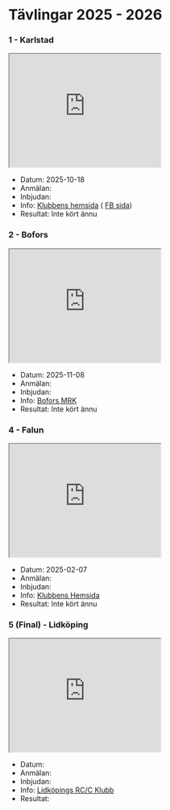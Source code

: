 # Tävlingar 2025 - 2026

### 1 - Karlstad
<iframe src="https://www.google.com/maps/embed?pb=!1m18!1m12!1m3!1d5182.31048995225!2d13.5271734024871!3d59.37144918368831!2m3!1f0!2f0!3f0!3m2!1i1024!2i768!4f13.1!3m3!1m2!1s0x0%3A0x34a4d56399f7841b!2zNTnCsDIyJzE4LjQiTiAxM8KwMzEnNDEuMyJF!5e1!3m2!1sen!2sse!4v1664809355059!5m2!1sen!2sse" width="300" height="225" style="border:5;" allowfullscreen="" loading="lazy" referrerpolicy="no-referrer-when-downgrade"></iframe>

* Datum: 2025-10-18
* Anmälan: 
* Inbjudan: 
* Info: [Klubbens hemsida](https://www.kdmr.se) ( [FB sida](https://www.facebook.com/karlstadminiracing))
* Resultat: Inte kört ännu

### 2 - Bofors
<iframe src="https://www.google.com/maps/embed?pb=!1m18!1m12!1m3!1d648.5516775799703!2d14.494025803194345!3d59.33149141411147!2m3!1f0!2f0!3f0!3m2!1i1024!2i768!4f13.1!3m3!1m2!1s0x465c8a34e431b655%3A0x19b5b5eef58ed324!2sFlygf%C3%A4ltsv%C3%A4gen%2012%2C%20691%2037%20Karlskoga!5e1!3m2!1sen!2sse!4v1665408559386!5m2!1sen!2sse" width="300" height="225" style="border:5;" allowfullscreen="" loading="lazy" referrerpolicy="no-referrer-when-downgrade"></iframe>

* Datum: 2025-11-08
* Anmälan:
* Inbjudan:
* Info: [Bofors MRK](http://www.boforsmrk.se/)
* Resultat: Inte kört ännu

### 4 - Falun
<iframe src="https://www.google.com/maps/embed?pb=!1m14!1m8!1m3!1d3414.143367583004!2d15.654939351208544!3d60.60647217692223!3m2!1i1024!2i768!4f13.1!3m3!1m2!1s0x4667700dd9da9d6f%3A0xc26a6e63fd5063d4!2sSoldatv%C3%A4gen%2010%2C%20791%2040%20Falun!5e1!3m2!1ssv!2sse!4v1670870902928!5m2!1ssv!2sse" width="300" height="225" style="border:5;" allowfullscreen="" loading="lazy" referrerpolicy="no-referrer-when-downgrade"></iframe>

* Datum: 2025-02-07
* Anmälan:
* Inbjudan:
* Info: [Klubbens Hemsida](https://smkdala.se/)
* Resultat: Inte kört ännu

### 5 (Final) - Lidköping
<iframe src="https://www.google.com/maps/embed?pb=!1m18!1m12!1m3!1d1396.3935010677644!2d13.149472354113664!3d58.50441074032116!2m3!1f0!2f0!3f0!3m2!1i1024!2i768!4f13.1!3m3!1m2!1s0x465b28c72f75efeb%3A0xf491b57d69da7d5e!2sDe%20la%20Gardiegymnasiet!5e1!3m2!1ssv!2sse!4v1758561588404!5m2!1ssv!2sse" width="300" height="225" style="border:5;" allowfullscreen="" loading="lazy" referrerpolicy="no-referrer-when-downgrade"></iframe>

* Datum: 
* Anmälan:
* Inbjudan:
* Info: [Lidköpings RC/C Klubb](https://www.lrck.se)
* Resultat:

